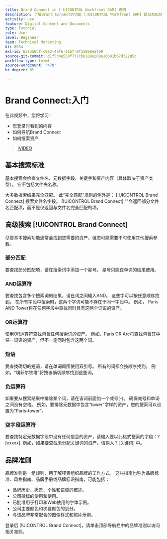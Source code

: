 ```yaml
---
title: Brand Connect in [!UICONTROL Workfront DAM] 说明
description: 了解Brand Connect的功能 [!UICONTROL Workfront DAM] 是以及如何导航。
activity: use
feature: Digital Content and Documents
type: Tutorial
role: User
level: Beginner
team: Technical Marketing
kt: 8984
exl-id: 6a7350cf-c9e3-4af6-a1bf-0f159e8eaf09
source-git-commit: d1f5c4a558f737cb8188e209a16b91b67d32285c
workflow-type: tm+mt
source-wordcount: '478'
ht-degree: 0%

---
```


# Brand Connect:入门

在此视频中，您将学习：

* 您登录时看到的内容
* 如何导航Brand Connect
* 如何搜索资产

>[!VIDEO](https://video.tv.adobe.com/v/335246/?quality=12)

## 基本搜索标准

基本搜索会检查文件名、元数据字段、关键字和资产内容（具体取决于资产类型）。 它不包括文件夹名称。

大多数搜索结果完全匹配。 此“完全匹配”规则的例外是： [!UICONTROL Brand Connect] 搜索文件名字段。 [!UICONTROL Brand Connect] “”会返回部分文件名匹配项，而不是仅返回与文件名完全匹配的项。

## 高级搜索 [!UICONTROL Brand Connect]

尽管基本搜索功能通常会找到您需要的资产，但您可能需要不时使用其他搜索参数。

### 部分匹配

要查找部分匹配项，请在搜索词中添加一个星号。 星号只能在单词的结尾使用。

### AND运算符

要查找包含多个搜索词的结果，请在词之间输入AND。 这些字可以按任意顺序找到。 在所有字段中搜索时，这两个字词可能不存在于同一字段中。 例如， Paris AND Tower将在任何字段中查找同时具有这两个词语的资产。

### OR运算符

使用OR运算符查找包含任何搜索词的资产。 例如，Paris OR Arc将查找包含其中任一词语的资产，但不一定同时包含这两个词。

### 短语

要查找确切的短语，请在单词周围使用双引号。 所有的词都会按顺序找到。 例如，“埃菲尔铁塔”将按该确切顺序找到这些词。

### 负运算符

如果要从搜索结果中排除某个词，请在该词前面加一个减号(-)。 确保减号和单词之间没有空格。 例如，要排除元数据中包含“tower”字样的资产，您的搜索可以设置为“Paris-tower”。

### 空字段运算符

要查找特定元数据字段中没有任何信息的资产，请输入要以此格式搜索的字段：?[xxxxx]. 例如，如果要查找未分配关键词的资产，请输入？[关键词] 中。

## 品牌准则

品牌准则是一组规则，用于解释贵组织品牌的工作方式。 这些指南也称为品牌标准、风格指南、品牌手册或品牌标识指南，可能包括：

* 品牌历史、愿景、个性和语调的概述。
* 公司徽标的使用和使用。
* 已批准用于打印和Web使用的字体示例。
* 公司主要颜色和次要颜色的划分。
* 与该品牌非常配合的图像样式和照片示例。

登录后 [!UICONTROL Brand Connect]，请单击顶部导航栏中的品牌准则以访问相关准则。
